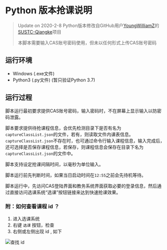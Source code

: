 # Python 版本抢课说明

> Update on 2020-2-8
> Python版本修改自GitHub用户[YoungWilliamZ](https://github.com/YoungWilliamZ)的[SUSTC-Qiangke](https://github.com/YoungWilliamZ/SUSTC-Qiangke)项目
> 
> 本脚本需要输入CAS账号密码使用，但未以任何形式上传CAS账号密码 

## 运行环境

* Windows (.exe文件)
* Python3 (.py文件) (暂只验证Python 3.7)

## 运行过程

脚本运行最初要求提供CAS账号密码，输入密码时，不在屏幕上显示输入以防密码泄露。

脚本要求提供待抢课程信息，会优先检测目录下是否有名为`captureClassList.json`的文件，若有，则读取文件内课表信息。`captureClassList.json`不存在时，也可通过命令行输入课程信息，输入完成后，还可选择是否保存课程信息，若保存，则课程信息会保存在目录下名为`captureClassList.json`的文件中。

脚本支持设定抢课间隔时间，以毫秒为单位输入。

脚本运行前先判断时间，如果当日启动时间在`12:55`之前会先待机等待。

脚本运行中，先访问CAS登陆界面和教务系统界面获取必要的登录信息，然后通过直接访问选课系统“选课”按钮链接来达到快速抢课效果。

### 附：如何查看课程 id ？

1. 进入选课系统
2. 右键 `选课` 按钮，检查
3. 右侧或左侧出现 id , 如下

![查找 id](https://i.imgur.com/aPU8Yki.png)
